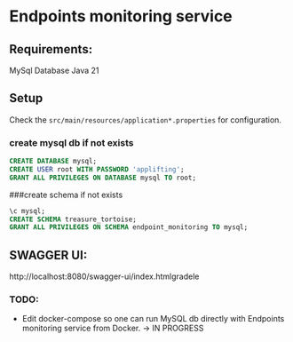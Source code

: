 # Endpoints monitoring service

## Requirements:
MySql Database
Java 21

## Setup
Check the `src/main/resources/application*.properties` for configuration.

### create mysql db if not exists

```sql
CREATE DATABASE mysql;
CREATE USER root WITH PASSWORD 'applifting';
GRANT ALL PRIVILEGES ON DATABASE mysql TO root;
```

###create schema if not exists
```sql
\c mysql;
CREATE SCHEMA treasure_tortoise;
GRANT ALL PRIVILEGES ON SCHEMA endpoint_monitoring TO mysql;
```

## SWAGGER UI:
http://localhost:8080/swagger-ui/index.htmlgradele

### TODO:
- Edit docker-compose so one can run MySQL db directly with Endpoints monitoring service from Docker. -> IN PROGRESS
